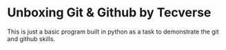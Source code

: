 # Unboxing Git & Github by Tecverse

This is just a basic program built in python as a task to demonstrate the git and github skills.